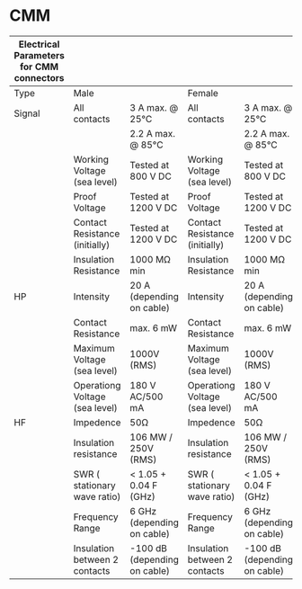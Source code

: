 # CMM

|Electrical Parameters for CMM connectors|                              |                            |                              |                            |
|----------------------------------------|------------------------------|----------------------------|------------------------------|----------------------------|
|Type                                    |Male                          |                            |Female                        |                            |
|Signal                                  |All contacts                  |3 A max. @ 25°C             |All contacts                  |3 A max. @ 25°C             |
|                                        |                              |2.2 A max. @ 85°C           |                              |2.2 A max. @ 85°C           |
|                                        |Working Voltage (sea level)   |Tested at 800 V DC          |Working Voltage (sea level)   |Tested at 800 V DC          |
|                                        |Proof  Voltage                |Tested at 1200 V DC         |Proof  Voltage                |Tested at 1200 V DC         |
|                                        |Contact Resistance (initially)|Tested at 1200 V DC         |Contact Resistance (initially)|Tested at 1200 V DC         |
|                                        |Insulation Resistance         |1000 MΩ min                 |Insulation Resistance         |1000 MΩ min                 |
|HP                                      |Intensity                     |20 A (depending on cable)   |Intensity                     |20 A (depending on cable)   |
|                                        |Contact Resistance            |max. 6 mW                   |Contact Resistance            |max. 6 mW                   |
|                                        |Maximum Voltage (sea level)   |1000V (RMS)                 |Maximum Voltage (sea level)   |1000V (RMS)                 |
|                                        |Operationg Voltage (sea level)|180 V AC/500 mA             |Operationg Voltage (sea level)|180 V AC/500 mA             |
|HF                                      |Impedence                     |50Ω                         |Impedence                     |50Ω                         |
|                                        |Insulation resistance         |106 MW / 250V (RMS)         |Insulation resistance         |106 MW / 250V (RMS)         |
|                                        |SWR ( stationary wave ratio)  |< 1.05 + 0.04 F (GHz)       |SWR ( stationary wave ratio)  |< 1.05 + 0.04 F (GHz)       |
|                                        |Frequency Range               |6 GHz (depending on cable)  |Frequency Range               |6 GHz (depending on cable)  |
|                                        |Insulation between 2 contacts |-100 dB (depending on cable)|Insulation between 2 contacts |-100 dB (depending on cable)|
